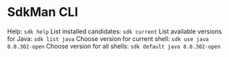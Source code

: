 # SdkMan CLI

Help: `sdk help`
List installed candidates: `sdk current`
List available versions for Java: `sdk list java`
Choose version for current shell: `sdk use java 8.0.302-open`
Choose version for all shells: `sdk default java 8.0.302-open`
